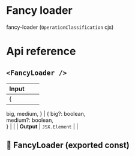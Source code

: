 # Fancy loader

fancy-loader (`OperationClassification` cjs)



# Api reference

## `<FancyLoader />`

| Input      |    |    |
| ---------- | -- | -- |
| {
  big,
  medium,
} | { big?: boolean, <br />medium?: boolean, <br /> } |  |
| **Output** | `JSX.Element`   |    |



## 📄 FancyLoader (exported const)

